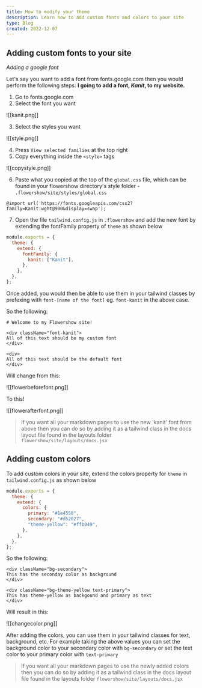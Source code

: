 ```yaml
---
title: How to modify your theme
description: Learn how to add custom fonts and colors to your site
type: Blog
created: 2022-12-07
---
```


## Adding custom fonts to your site

_Adding a google font_

Let's say you want to add a font from fonts.google.com then you would perform the following steps: **I going to add a font, _Kanit_, to my website.**

1. Go to fonts.google.com
2. Select the font you want

![[kanit.png]]

3. Select the styles you want

![[style.png]]

4. Press `View selected families` at the top right
5. Copy everything inside the `<style>` tags

![[copystyle.png]]

6. Paste what you copied at the top of the `global.css` file, which can be found in your flowershow directory's style folder - `.flowershow/site/styles/global.css`

```css=
@import url('https://fonts.googleapis.com/css2?family=Kanit:wght@900&display=swap');
```

7. Open the file `tailwind.config.js` in `.flowershow` and add the new font by extending the fontFamily property of `theme` as shown below

```javascript
module.exports = {
  theme: {
    extend: {
      fontFamily: {
        kanit: ["Kanit"],
      },
    },
  },
};
```

Once added, you would then be able to use them in your tailwind classes by prefexing with `font-[name of the font]` eg. `font-kanit` in the above case.

So the following:

```
# Welcome to my Flowershow site!

<div className="font-kanit">
All of this text should be my custom font
</div>

<div>
All of this text should be the default font
</div>
```

Will change from this:

![[flowerbeforefont.png]]

To this!

![[flowerafterfont.png]]

> If you want all your markdown pages to use the new 'kanit' font from above then you can do so by adding it as a tailwind class in the docs layout file found in the layouts folder `flowershow/site/layouts/docs.jsx`

## Adding custom colors

To add custom colors in your site, extend the colors property for `theme` in `tailwind.config.js` as shown below

```javascript
module.exports = {
  theme: {
    extend: {
      colors: {
        primary: "#1e4558",
        secondary: "#d52027",
        "theme-yellow": "#ffb049",
      },
    },
  },
};
```

So the following:

```
<div className="bg-secondary">
This has the seconday color as background
</div>

<div className="bg-theme-yellow text-primary">
This has theme-yellow as backgound and primary as text
</div>
```

Will result in this:

![[changecolor.png]]

After adding the colors, you can use them in your tailwind classes for text, background, etc. For example taking the above values you can set the background color to your secondary color with `bg-secondary` or set the text color to your primary color with `text-primary`

> If you want all your markdown pages to use the newly added colors then you can do so by adding it as a tailwind class in the docs layout file found in the layouts folder `flowershow/site/layouts/docs.jsx`
